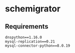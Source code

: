 # schemigrator

## Requirements

    dnspython==1.16.0
    mysql-replication==0.21
    mysql-connector-python==8.0.19
    
